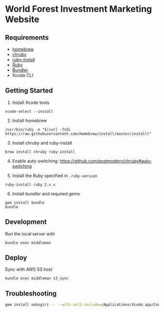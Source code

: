 # World Forest Investment Marketing Website

## Requirements

* [homebrew](http://brew.sh/)
* [chruby](https://github.com/postmodern/chruby)
* [ruby-install](https://github.com/postmodern/ruby-install)
* [Ruby](https://www.ruby-lang.org/en/)
* [Bundler](http://bundler.io/)
* Xcode CLI

## Getting Started

1. Install Xcode tools

  ```
  xcode-select --install
  ```

2. Install homebrew

  ```
  /usr/bin/ruby -e "$(curl -fsSL https://raw.githubusercontent.com/Homebrew/install/master/install)"
  ```

3. Install chruby and ruby-install

  ```
  brew install chruby ruby-install
  ```

4. Enable auto-switching: https://github.com/postmodern/chruby#auto-switching

5. Install the Ruby specified in `.ruby-version`

  ```
  ruby-install ruby 2.x.x
  ```

6. Install bundler and required gems

  ```
  gem install bundle
  bundle
  ```

## Development

Run the local server with

  ```
  bundle exec middleman
  ```

## Deploy

Sync with AWS S3 host

  ```
  bundle exec middleman s3_sync
  ```


## Troubleshooting

```bash
gem install nokogiri -- --with-xml2-include=/Applications/Xcode.app/Contents/Developer/Platforms/MacOSX.platform/Developer/SDKs/MacOSX10.11.sdk/usr/include/libxml2 --use-system-libraries
```

